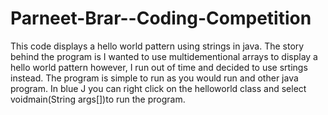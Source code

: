 # Parneet-Brar--Coding-Competition
This code displays a hello world pattern using strings in java. 
The story behind the program is I wanted to use multidementional arrays to display a hello world pattern however, I run out of time and decided to use srtings instead.
The program is simple to run as you would run and other java program. 
In blue J you can right click on the helloworld class and select voidmain(String args[])to run the program.
